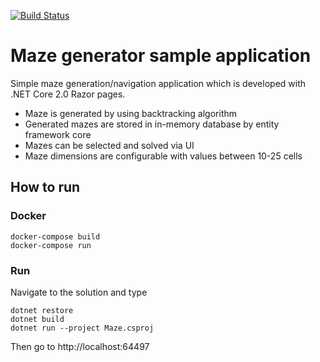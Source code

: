 [![Build Status](https://travis-ci.org/JustasMi/maze.svg?branch=dev)](https://travis-ci.org/JustasMi/maze)
# Maze generator sample application
Simple maze generation/navigation application which is developed with .NET Core 2.0 Razor pages.
* Maze is generated by using backtracking algorithm
* Generated mazes are stored in in-memory database by entity framework core
* Mazes can be selected and solved via UI
* Maze dimensions are configurable with values between 10-25 cells

## How to run

### Docker

```
docker-compose build
docker-compose run
```

### Run

Navigate to the solution and type
```
dotnet restore
dotnet build
dotnet run --project Maze.csproj
```
Then go to http://localhost:64497